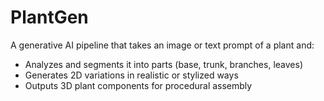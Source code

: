 # PlantGen

A generative AI pipeline that takes an image or text prompt of a plant and:
- Analyzes and segments it into parts (base, trunk, branches, leaves)
- Generates 2D variations in realistic or stylized ways
- Outputs 3D plant components for procedural assembly
